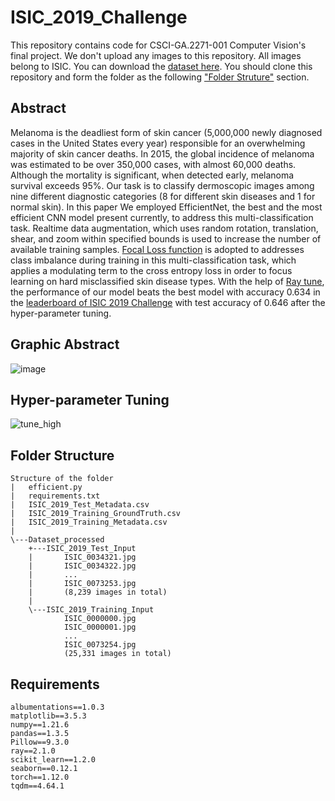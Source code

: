 # ISIC_2019_Challenge
This repository contains code for CSCI-GA.2271-001 Computer Vision's final project. We don't upload any images to this repository. All images belong to ISIC. You can download the [dataset here](https://link-url-here.org). You should clone this repository and form the folder as the following ["Folder Struture"](https://github.com/SiyiSun99/ISIC_2019_Challenge/blob/main/README.md#folder-structure) section.  

## Abstract 
Melanoma is the deadliest form of skin cancer (5,000,000 newly diagnosed cases in the United States every year) responsible for an overwhelming majority of skin cancer deaths. In 2015, the global incidence of melanoma was estimated to be over 350,000 cases, with almost 60,000 deaths. Although the mortality is significant, when detected early, melanoma survival exceeds 95\%. Our task is to classify dermoscopic images among nine different diagnostic categories (8 for different skin diseases and 1 for normal skin). In this paper We employed EfficientNet, the best and the most efficient CNN model present currently, to address this multi-classification task. Realtime data augmentation, which uses random rotation, translation, shear, and zoom within specified bounds is used to increase the number of available training samples. [Focal Loss function](https://arxiv.org/abs/1708.02002) is adopted to addresses class imbalance during training in this multi-classification task, which applies a modulating term to the cross entropy loss in order to focus learning on hard misclassified skin disease types. With the help of [Ray tune](https://docs.ray.io/en/latest/tune/index.html), the performance of our model beats the best model with accuracy 0.634 in the [leaderboard of ISIC 2019 Challenge](https://challenge.isic-archive.com/leaderboards/2019/) with test accuracy of 0.646 after the hyper-parameter tuning.

## Graphic Abstract
![image](https://user-images.githubusercontent.com/98569478/207809768-74677bae-e2f3-462a-9183-24d4c7487832.png)

## Hyper-parameter Tuning
![tune_high](https://user-images.githubusercontent.com/98569478/207810080-7e5bd70f-6e65-42ea-97ff-20a6ca333be2.jpg)


## Folder Structure
```
Structure of the folder
|   efficient.py
|   requirements.txt
|   ISIC_2019_Test_Metadata.csv
|   ISIC_2019_Training_GroundTruth.csv
|   ISIC_2019_Training_Metadata.csv
|   
\---Dataset_processed
    +---ISIC_2019_Test_Input
    |       ISIC_0034321.jpg
    |       ISIC_0034322.jpg
    |       ...
    |       ISIC_0073253.jpg
    |       (8,239 images in total)
    |       
    \---ISIC_2019_Training_Input
            ISIC_0000000.jpg
            ISIC_0000001.jpg
            ...
            ISIC_0073254.jpg
            (25,331 images in total)
```

## Requirements
```
albumentations==1.0.3
matplotlib==3.5.3
numpy==1.21.6
pandas==1.3.5
Pillow==9.3.0
ray==2.1.0
scikit_learn==1.2.0
seaborn==0.12.1
torch==1.12.0
tqdm==4.64.1
```

